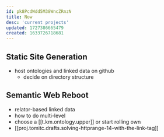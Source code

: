 ```yaml
---
id: pk8PcdWdd5M38WncZRnzN
title: Now
desc: 'current projects'
updated: 1727386665479
created: 1633726718681
---
```


## Static Site Generation

- host ontologies and linked data on github
  - decide on directory structure

## Semantic Web Reboot

- relator-based linked data
- how to do multi-level
- choose a [[t.km.ontology.upper]] or start rolling own
- [[proj.tomitc.drafts.solving-httprange-14-with-the-link-tag]]